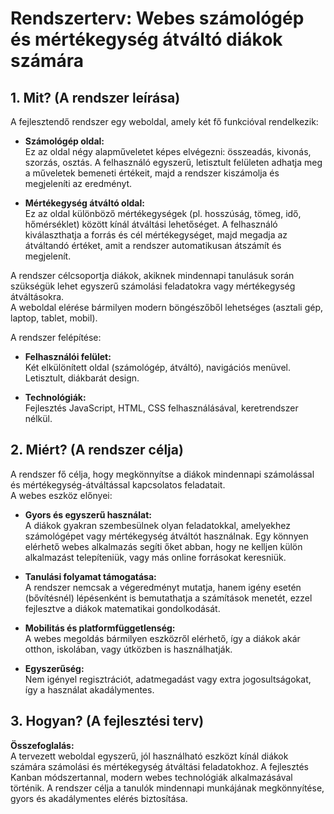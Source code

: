 # Rendszerterv: Webes számológép és mértékegység átváltó diákok számára

## 1. Mit? (A rendszer leírása)

A fejlesztendő rendszer egy weboldal, amely két fő funkcióval rendelkezik:

- **Számológép oldal:**  
  Ez az oldal négy alapműveletet képes elvégezni: összeadás, kivonás, szorzás, osztás. A felhasználó egyszerű, letisztult felületen adhatja meg a műveletek bemeneti értékeit, majd a rendszer kiszámolja és megjeleníti az eredményt.

- **Mértékegység átváltó oldal:**  
  Ez az oldal különböző mértékegységek (pl. hosszúság, tömeg, idő, hőmérséklet) között kínál átváltási lehetőséget. A felhasználó kiválaszthatja a forrás és cél mértékegységet, majd megadja az átváltandó értéket, amit a rendszer automatikusan átszámít és megjelenít.

A rendszer célcsoportja diákok, akiknek mindennapi tanulásuk során szükségük lehet egyszerű számolási feladatokra vagy mértékegység átváltásokra.  
A weboldal elérése bármilyen modern böngészőből lehetséges (asztali gép, laptop, tablet, mobil).

A rendszer felépítése:

- **Felhasználói felület:**  
  Két elkülönített oldal (számológép, átváltó), navigációs menüvel.  
  Letisztult, diákbarát design.

- **Technológiák:**  
  Fejlesztés JavaScript, HTML, CSS felhasználásával, keretrendszer nélkül.

## 2. Miért? (A rendszer célja)

A rendszer fő célja, hogy megkönnyítse a diákok mindennapi számolással és mértékegység-átváltással kapcsolatos feladatait.  
A webes eszköz előnyei:

- **Gyors és egyszerű használat:**  
  A diákok gyakran szembesülnek olyan feladatokkal, amelyekhez számológépet vagy mértékegység átváltót használnak. Egy könnyen elérhető webes alkalmazás segíti őket abban, hogy ne kelljen külön alkalmazást telepíteniük, vagy más online forrásokat keresniük.

- **Tanulási folyamat támogatása:**  
  A rendszer nemcsak a végeredményt mutatja, hanem igény esetén (bővítésnél) lépésenként is bemutathatja a számítások menetét, ezzel fejlesztve a diákok matematikai gondolkodását.

- **Mobilitás és platformfüggetlenség:**  
  A webes megoldás bármilyen eszközről elérhető, így a diákok akár otthon, iskolában, vagy útközben is használhatják.

- **Egyszerűség:**  
  Nem igényel regisztrációt, adatmegadást vagy extra jogosultságokat, így a használat akadálymentes.

## 3. Hogyan? (A fejlesztési terv)

**Összefoglalás:**  
A tervezett weboldal egyszerű, jól használható eszközt kínál diákok számára számolási és mértékegység átváltási feladatokhoz. A fejlesztés Kanban módszertannal, modern webes technológiák alkalmazásával történik. A rendszer célja a tanulók mindennapi munkájának megkönnyítése, gyors és akadálymentes elérés biztosítása.
